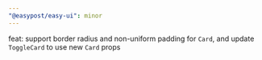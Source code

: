 ```yaml
---
"@easypost/easy-ui": minor
---
```


feat: support border radius and non-uniform padding for `Card`, and update `ToggleCard` to use new `Card` props
